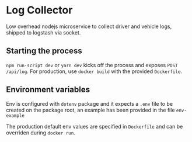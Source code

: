 # Log Collector

Low overhead nodejs microservice to collect driver and vehicle logs, shipped to logstash via socket.

## Starting the process

`npm run-script dev` or `yarn dev` kicks off the process and exposes `POST /api/log`. For production, use `docker build` with the provided `Dockerfile`.

## Environment variables

Env is configured with `dotenv` package and it expects a `.env` file to be created on the package root, an example has been provided in the file `env-example` 

The production default env values are specified in `Dockerfile` and can be overriden during `docker run`.
